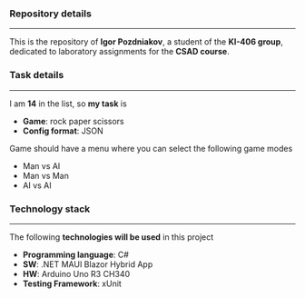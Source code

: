 ### Repository details
---
This is the repository of **Igor Pozdniakov**, a student of the **KI-406 group**, dedicated to laboratory assignments for the **CSAD course**.
### Task details
---
I am **14** in the list, so **my task** is
* **Game**: rock paper scissors
* **Config format**: JSON

Game should have a menu where you can select the following game modes
* Man vs AI
* Man vs Man
* AI vs AI
### Technology stack
---
The following **technologies will be used** in this project
* **Programming language**: C#
* **SW**: .NET MAUI Blazor Hybrid App
* **HW**: Arduino Uno R3 CH340
* **Testing Framework**: xUnit
